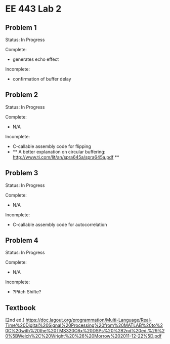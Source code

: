 # EE 443 Lab 2

## Problem 1
Status: In Progress

Complete:
- generates echo effect 

Incomplete:
- confirmation of buffer delay 

## Problem 2
Status: In Progress

Complete:
- N/A

Incomplete:
- C-callable assembly code for flipping
- ** A better explanation on circular buffering: http://www.ti.com/lit/an/spra645a/spra645a.pdf **

## Problem 3
Status: In Progress

Complete:
- N/A

Incomplete:
- C-callable assembly code for autocorrelation

## Problem 4
Status: In Progress

Complete:
- N/A

Incomplete:
- ?Pitch Shifte?


## Textbook
[2nd ed.] https://doc.lagout.org/programmation/Multi-Language/Real-Time%20Digital%20Signal%20Processing%20from%20MATLAB%20to%20C%20with%20the%20TMS320C6x%20DSPs%20%282nd%20ed.%29%20%5BWelch%2C%20Wright%20%26%20Morrow%202011-12-22%5D.pdf
